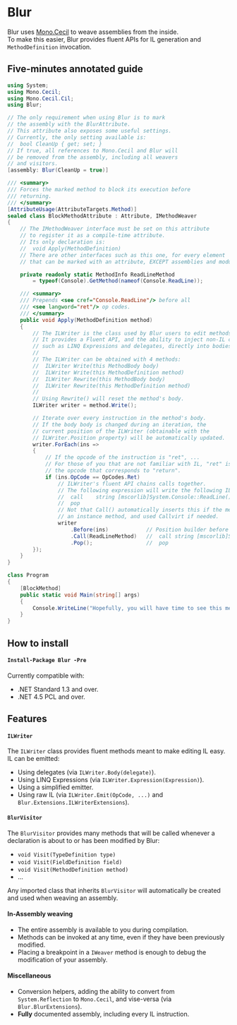# Blur
Blur uses [Mono.Cecil](https://github.com/jbevain/cecil) to weave assemblies from the inside.  
To make this easier, Blur provides fluent APIs for IL generation and `MethodDefinition` invocation.

## Five-minutes annotated guide
```csharp
using System;
using Mono.Cecil;
using Mono.Cecil.Cil;
using Blur;

// The only requirement when using Blur is to mark
// the assembly with the BlurAttribute.
// This attribute also exposes some useful settings.
// Currently, the only setting available is:
//  bool CleanUp { get; set; }
// If true, all references to Mono.Cecil and Blur will
// be removed from the assembly, including all weavers
// and visitors.
[assembly: Blur(CleanUp = true)]

/// <summary>
/// Forces the marked method to block its execution before
/// returning.
/// </summary>
[AttributeUsage(AttributeTargets.Method)]
sealed class BlockMethodAttribute : Attribute, IMethodWeaver
{
    // The IMethodWeaver interface must be set on this attribute
    // to register it as a compile-time attribute.
    // Its only declaration is:
    //  void Apply(MethodDefinition)
    // There are other interfaces such as this one, for every element
    // that can be marked with an attribute, EXCEPT assemblies and modules.

    private readonly static MethodInfo ReadLineMethod
        = typeof(Console).GetMethod(nameof(Console.ReadLine));

    /// <summary>
    /// Prepends <see cref="Console.ReadLine"/> before all
    /// <see langword="ret"/> op codes.
    /// </summary>
    public void Apply(MethodDefinition method)
    {
        // The ILWriter is the class used by Blur users to edit methods.
        // It provides a Fluent API, and the ability to inject non-IL code,
        // such as LINQ Expressions and delegates, directly into bodies.
        //
        // The ILWriter can be obtained with 4 methods:
        //  ILWriter Write(this MethodBody body)
        //  ILWriter Write(this MethodDefinition method)
        //  ILWriter Rewrite(this MethodBody body)
        //  ILWriter Rewrite(this MethodDefinition method)
        //
        // Using Rewrite() will reset the method's body.
        ILWriter writer = method.Write();

        // Iterate over every instruction in the method's body.
        // If the body body is changed during an iteration, the
        // current position of the ILWriter (obtainable with the
        // ILWriter.Position property) will be automatically updated.
        writer.ForEach(ins =>
        {
            // If the opcode of the instruction is "ret", ...
            // For those of you that are not familiar with IL, "ret" is
            // the opcode that corresponds to "return".
            if (ins.OpCode == OpCodes.Ret)
                // ILWriter's fluent API chains calls together.
                // The following expression will write the following IL code:
                //  call    string [mscorlib]System.Console::ReadLine()
                //  pop
                // Not that Call() automatically inserts this if the method is
                // an instance method, and used Callvirt if needed.
                writer
                    .Before(ins)            // Position builder before the given instruction
                    .Call(ReadLineMethod)   //  call string [mscorlib]System.Console::ReadLine()
                    .Pop();                 //  pop
        });
    }
}

class Program
{
    [BlockMethod]
    public static void Main(string[] args)
    {
        Console.WriteLine("Hopefully, you will have time to see this message...");
    }
}
```

## How to install
#### `Install-Package Blur -Pre`
Currently compatible with:  
- .NET Standard 1.3 and over.
- .NET 4.5 PCL and over.

## Features
#### `ILWriter`
The `ILWriter` class provides fluent methods meant to make editing
IL easy. IL can be emitted:
- Using delegates (via `ILWriter.Body(delegate)`).
- Using LINQ Expressions (via `ILWriter.Expression(Expression)`).
- Using a simplified emitter.
- Using raw IL (via `ILWriter.Emit(OpCode, ...)` and `Blur.Extensions.ILWriterExtensions`).

#### `BlurVisitor`
The `BlurVisitor` provides many methods that will be called whenever
a declaration is about to or has been modified by Blur:
- `void Visit(TypeDefinition type)`
- `void Visit(FieldDefinition field)`
- `void Visit(MethodDefinition method)`
- ...

Any imported class that inherits `BlurVisitor` will automatically be created and used when weaving an assembly.

#### In-Assembly weaving
- The entire assembly is available to you during compilation.
- Methods can be invoked at any time, even if they have been previously modified.
- Placing a breakpoint in a `IWeaver` method is enough to debug the modification of your assembly.

#### Miscellaneous
- Conversion helpers, adding the ability to convert from `System.Reflection` to `Mono.Cecil`, and vise-versa (via `Blur.BlurExtensions`).
- **Fully** documented assembly, including every IL instruction.